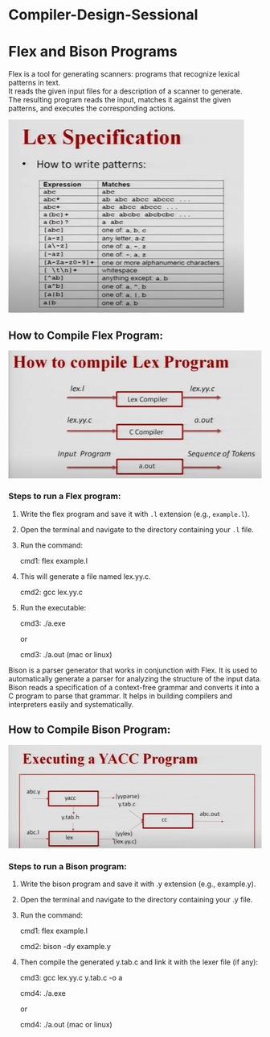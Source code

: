 # Compiler-Design-Sessional
# Flex and Bison Programs

Flex is a tool for generating scanners: programs that recognize lexical patterns in text.  
It reads the given input files for a description of a scanner to generate.  
The resulting program reads the input, matches it against the given patterns, and executes the corresponding actions.

![Lex Pattern](Images/Lex%20Pattern.PNG)

## How to Compile Flex Program:

![Compile Flex Program](Images/Compile%20Flex%20Program.PNG)

### Steps to run a Flex program:
1. Write the flex program and save it with `.l` extension (e.g., `example.l`).
2. Open the terminal and navigate to the directory containing your `.l` file.
3. Run the command:
   
   cmd1:   flex example.l
   
5. This will generate a file named lex.yy.c.

   cmd2: gcc lex.yy.c
   
7. Run the executable:

   cmd3: ./a.exe
   
   or

    cmd3: ./a.out (mac or linux)

Bison is a parser generator that works in conjunction with Flex.
It is used to automatically generate a parser for analyzing the structure of the input data.
Bison reads a specification of a context-free grammar and converts it into a C program to parse that grammar.
It helps in building compilers and interpreters easily and systematically.

## How to Compile Bison Program:
![Compile Flex Program](Images/Compile%20Yacc%20Program.PNG)

### Steps to run a Bison program:
1. Write the bison program and save it with .y extension (e.g., example.y).

2. Open the terminal and navigate to the directory containing your .y file.

3. Run the command:

   cmd1: flex example.l

   cmd2: bison -dy example.y

4. Then compile the generated y.tab.c and link it with the lexer file (if any):

   cmd3: gcc lex.yy.c y.tab.c -o a

   cmd4: ./a.exe
   
   or

   cmd4: ./a.out (mac or linux)


   
